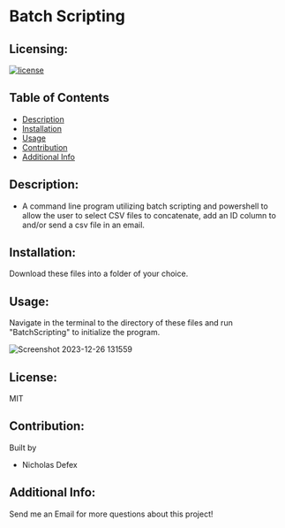 # Batch Scripting

## Licensing:

[![license](https://img.shields.io/badge/license-MIT-blue)](https://shields.io)

## Table of Contents

- [Description](#description)
- [Installation](#installation)
- [Usage](#usage)
- [Contribution](#contribution)
- [Additional Info](#additional-info)

## Description:

- A command line program utilizing batch scripting and powershell to allow the user to select CSV files to concatenate, add an ID column to and/or send a csv file in an email.

## Installation:

Download these files into a folder of your choice.

## Usage:

Navigate in the terminal to the directory of these files and run "BatchScripting" to initialize the program.

![Screenshot 2023-12-26 131559](https://github.com/Ndefected15/BatchScripting/assets/92278942/09dddeb7-55e9-4fd5-8ff7-45517dfb9d71)

## License:

MIT

## Contribution:

Built by

- Nicholas Defex

## Additional Info:

Send me an Email for more questions about this project!
